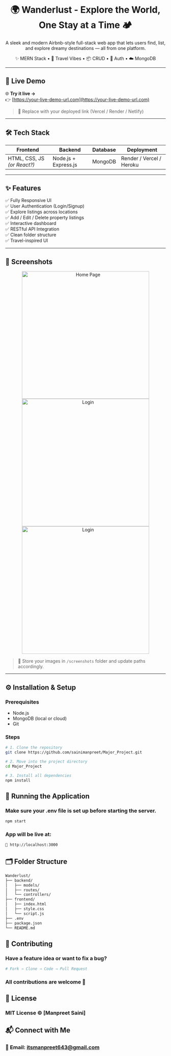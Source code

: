 <h1 align="center">🌍 Wanderlust - Explore the World, One Stay at a Time 🏕️</h1>

<p align="center">
A sleek and modern Airbnb-style full-stack web app that lets users find, list, and explore dreamy destinations — all from one platform.
</p>

<p align="center">
✨ MERN Stack • 🧭 Travel Vibes • 📦 CRUD • 🔐 Auth • ☁️ MongoDB
</p>

---

## 🔗 Live Demo

🌐 **Try it live →**  
👉 [https://your-live-demo-url.com](https://your-live-demo-url.com)

> 📝 Replace with your deployed link (Vercel / Render / Netlify)

---

## 🛠️ Tech Stack

<div align="center">

| Frontend        | Backend        | Database | Deployment |
|-----------------|----------------|----------|------------|
| HTML, CSS, JS *(or React?)* | Node.js + Express.js | MongoDB | Render / Vercel / Heroku |

</div>

---

## ✨ Features

✅ Fully Responsive UI  
✅ User Authentication (Login/Signup)  
✅ Explore listings across locations  
✅ Add / Edit / Delete property listings  
✅ Interactive dashboard  
✅ RESTful API Integration  
✅ Clean folder structure  
✅ Travel-inspired UI

---

## 📸 Screenshots

<p align="center">
  <img src="" width="400" alt="Home Page"/>
  <img src="screenshots/login.png" width="400" alt="Login"/>
    <img src="screenshots/login.png" width="400" alt="Login"/>
</p>

> 📁 Store your images in `/screenshots` folder and update paths accordingly.

---

## ⚙️ Installation & Setup

### Prerequisites

- Node.js
- MongoDB (local or cloud)
- Git

### Steps

```bash
# 1. Clone the repository
git clone https://github.com/sainimanpreet/Major_Project.git

# 2. Move into the project directory
cd Major_Project

# 3. Install all dependencies
npm install
```
## 🚀 Running the Application
### Make sure your .env file is set up before starting the server.
```bash
npm start
```
### App will be live at:
```bash
📍 http://localhost:3000
```
## 🗂️ Folder Structure
```bash
Wanderlust/
├── backend/
│   ├── models/
│   ├── routes/
│   └── controllers/
├── frontend/
│   ├── index.html
│   ├── style.css
│   └── script.js
├── .env
├── package.json
└── README.md
```
## 🤝 Contributing
### Have a feature idea or want to fix a bug?
```bash
# Fork → Clone → Code → Pull Request
```
### All contributions are welcome 🙌

## 📄 License
### MIT License © [Manpreet Saini]

## 📬 Connect with Me
### 📧 Email: itsmanpreet643@gmail.com
